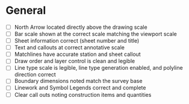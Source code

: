 # General

- [ ] North Arrow located directly above the drawing scale
- [ ] Bar scale shown at the correct scale matching the viewport scale
- [ ] Sheet information correct (sheet number and title)
- [ ] Text and callouts at correct annotative scale
- [ ] Matchlines have accurate station and sheet callout
- [ ] Draw order and layer control is clean and legible
- [ ] Line type scale is legible, line type generation enabled, and polyline direction correct
- [ ] Boundary dimensions noted match the survey base
- [ ] Linework and Symbol Legends correct and complete
- [ ] Clear call outs noting construction items and quantities